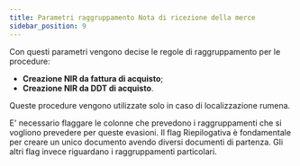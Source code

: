 ```yaml
---
title: Parametri raggruppamento Nota di ricezione della merce
sidebar_position: 9
---
```


Con questi parametri vengono decise le regole di raggruppamento per le procedure:  
-  **Creazione NIR da fattura di acquisto**;  
-  **Creazione NIR da DDT di acquisto**.  

Queste procedure vengono utilizzate solo in caso di localizzazione rumena.   

E' necessario flaggare le colonne che prevedono i raggruppamenti che si vogliono prevedere per queste evasioni.
Il flag Riepilogativa è fondamentale per creare un unico documento avendo diversi documenti di partenza. Gli altri flag invece riguardano i raggruppamenti particolari.